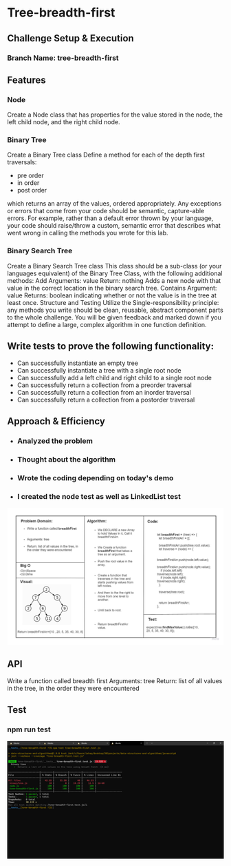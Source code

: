 
# Tree-breadth-first
<!-- Short summary or background information -->
## Challenge Setup & Execution
### Branch Name: tree-breadth-first

## Features

### Node
Create a Node class that has properties for the value stored in the node, the left child node, and the right child node.

### Binary Tree

Create a Binary Tree class
Define a method for each of the depth first traversals:

- pre order
- in order
- post order 

which returns an array of the values, ordered appropriately.
Any exceptions or errors that come from your code should be semantic, capture-able errors. For example, rather than a default error thrown by your language, your code should raise/throw a custom, semantic error that describes what went wrong in calling the methods you wrote for this lab.

 ### Binary Search Tree

Create a Binary Search Tree class
This class should be a sub-class (or your languages equivalent) of the Binary Tree Class, with the following additional methods:
Add
Arguments: value
Return: nothing
Adds a new node with that value in the correct location in the binary search tree.
Contains
Argument: value
Returns: boolean indicating whether or not the value is in the tree at least once.
Structure and Testing
Utilize the Single-responsibility principle: any methods you write should be clean, reusable, abstract component parts to the whole challenge. You will be given feedback and marked down if you attempt to define a large, complex algorithm in one function definition.

## Write tests to prove the following functionality:

- Can successfully instantiate an empty tree
- Can successfully instantiate a tree with a single root node
- Can successfully add a left child and right child to a single root node
- Can successfully return a collection from a preorder traversal
- Can successfully return a collection from an inorder traversal
- Can successfully return a collection from a postorder traversal

## Approach & Efficiency
<!-- What approach did you take? Why? What is the Big O space/time for this approach? -->

* ### Analyzed the problem
* ### Thought about the algorithm 
* ### Wrote the coding depending on today's demo
* ### I created the node test as well as LinkedList test

![](Challenge17.jpg)

## API
<!-- Description of each method publicly available to your Linked List -->
Write a function called breadth first
Arguments: tree
Return: list of all values in the tree, in the order they were encountered

## Test
### npm run test 
![](CC17PassedTests.PNG)
